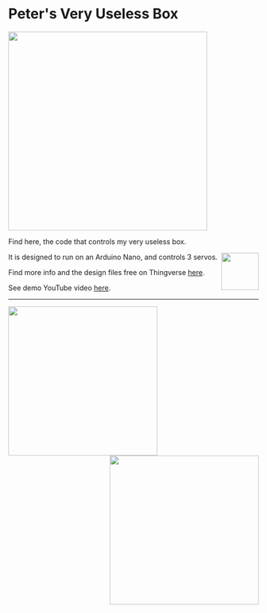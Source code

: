 # Peter's Very Useless Box

<img height=400px src='https://github.com/PeterM-13/Peters_Very_Useless_Box/assets/104497542/a71475be-f3bd-4f96-a686-9f9006132c2e'/>

Find here, the code that controls my very useless box.

<img height=75px align='right' src='https://upload.wikimedia.org/wikipedia/commons/thumb/8/87/Arduino_Logo.svg/720px-Arduino_Logo.svg.png'/>

It is designed to run on an Arduino Nano, and controls 3 servos.

Find more info and the design files free on Thingverse <a href='https://Peter-Metcalfe.co.uk'>here</a>.

See demo YouTube video <a href='https://youtu.be/qVN5IE1tdXc?si=yfC_T9HtlU2_SUhI'>here</a>.

________________________
<img height=300px src='https://github.com/PeterM-13/Peters_Very_Useless_Box/assets/104497542/868f526e-cdb7-4f02-8e68-1ad840c583ac'/>

<img height=300px align='right' src='https://github.com/PeterM-13/Peters_Very_Useless_Box/assets/104497542/1fcfd832-575f-4237-bed1-dadedef7a6d5'/>
